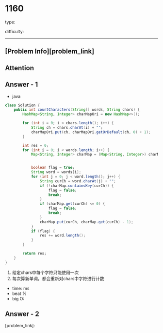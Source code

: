 # 1160

type:

difficulty:

---

## [Problem Info][problem_link]

## Attention

## Answer - 1

- java

```java
class Solution {
    public int countCharacters(String[] words, String chars) {
        HashMap<String, Integer> charMapOri = new HashMap<>();

        for (int i = 0; i < chars.length(); i++) {
            String ch = chars.charAt(i) + "";
            charMapOri.put(ch, charMapOri.getOrDefault(ch, 0) + 1);
        }

        int res = 0;
        for (int i = 0; i < words.length; i++) {
            Map<String, Integer> charMap = (Map<String, Integer>) charMapOri.clone();


            boolean flag = true;
            String word = words[i];
            for (int j = 0; j < word.length(); j++) {
                String curCh = word.charAt(j) + "";
                if (!charMap.containsKey(curCh)) {
                    flag = false;
                    break;
                }
                if (charMap.get(curCh) <= 0) {
                    flag = false;
                    break;
                }
                charMap.put(curCh, charMap.get(curCh) - 1);
            }
            if (flag) {
                res += word.length();
            }
        }

        return res;
    }
}
```

1. 给定chars中每个字符只能使用一次
2. 每次算新单词，都会重新对chars中字符进行计数
   
- time: ms
- beat %
- big O:

## Answer - 2

[problem_link]:

